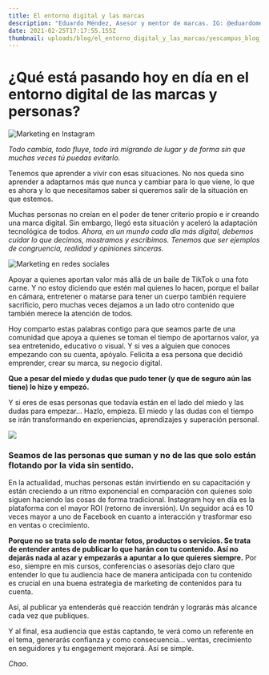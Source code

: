```yaml
---
title: El entorno digital y las marcas
description: "Eduardo Méndez, Asesor y mentor de marcas. IG: @eduardomendez"
date: 2021-02-25T17:17:55.155Z
thumbnail: uploads/blog/el_entorno_digital_y_las_marcas/yescampus_blog_yestalk_eduardo-mendez.png
---
```

# ¿Qué está pasando hoy en día en el entorno digital de las marcas y personas?

![Marketing en Instagram](uploads/blog/el_entorno_digital_y_las_marcas/solen-feyissa-kwza42a1kds-unsplash.jpg "Estrategias de marketing en instagram")

*Todo cambia, todo fluye, todo irá migrando de lugar y de forma sin que muchas veces tú puedas evitarlo.* 

Tenemos que aprender a vivir con esas situaciones. No nos queda sino aprender a adaptarnos más que nunca y cambiar para lo que viene, lo que es ahora y lo que necesitamos saber si queremos salir de la situación en que estemos.

Muchas personas no creían en el poder de tener criterio propio e ir creando una marca digital. Sin embargo, llegó esta situación y aceleró la adaptación tecnológica de todos. *Ahora, en un mundo cada día más digital, debemos cuidar lo que decimos, mostramos y escribimos. Tenemos que ser ejemplos de congruencia, realidad y opiniones sinceras.*

![Marketing en redes sociales](uploads/blog/el_entorno_digital_y_las_marcas/eaters-collective-i_xvfntqjwi-unsplash.jpg "Social media marketing")

Apoyar a quienes aportan valor más allá de un baile de TikTok o una foto carne. Y no estoy diciendo que estén mal quienes lo hacen, porque el bailar en cámara, entretener o matarse para tener un cuerpo también requiere sacrificio, pero muchas veces dejamos a un lado otro contenido que también merece la atención de todos.

Hoy comparto estas palabras contigo para que seamos parte de una comunidad que apoya a quienes se toman el tiempo de aportarnos valor, ya sea entretenido, educativo o visual. Y si ves a alguien que conoces empezando con su cuenta, apóyalo. Felicita a esa persona que decidió emprender, crear su marca, su negocio digital.

**Que a pesar del miedo y dudas que pudo tener (y que de seguro aún las tiene) lo hizo y empezó.**

Y si eres de esas personas que todavía están en el lado del miedo y las dudas para empezar... Hazlo, empieza. El miedo y las dudas con el tiempo se irán transformando en experiencias, aprendizajes y superación personal.

![](uploads/blog/el_entorno_digital_y_las_marcas/georgia-de-lotz--usjonxlano-unsplash.jpg)

### Seamos de las personas que suman y no de las que solo están flotando por la vida sin sentido.

En la actualidad, muchas personas están invirtiendo en su capacitación y están creciendo a un ritmo exponencial en comparación con quienes solo siguen haciendo las cosas de forma tradicional⁣. Instagram hoy en día es la plataforma con el mayor ROI (retorno de inversión). Un seguidor acá es 10 veces mayor a uno de Facebook en cuanto a interacción y trasformar eso en ventas o crecimiento⁣.

**Porque no se trata solo de montar fotos, productos o servicios. Se trata de entender antes de publicar lo que harán con tu contenido. Así no dejarás nada al azar y empezarás a apuntar a lo que quieres siempre.⁣** Por eso, siempre en mis cursos, conferencias o asesorías dejo claro que entender lo que tu audiencia hace de manera anticipada con tu contenido es crucial en una buena estrategia de marketing de contenidos para tu cuenta. 

Así, al publicar ya entenderás qué reacción tendrán y lograrás más alcance cada vez que publiques.

Y al final, esa audiencia que estás captando, te verá como un referente en el tema, generarás confianza y como consecuencia... ventas, crecimiento en seguidores y tu engagement mejorará. Así se simple.

*Chao*.